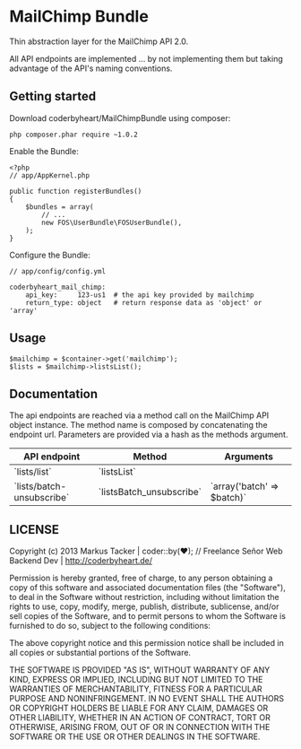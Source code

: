 # MailChimp Bundle

Thin abstraction layer for the MailChimp API 2.0.

All API endpoints are implemented … by not implementing them but taking advantage of the API's naming conventions.

## Getting started

Download coderbyheart/MailChimpBundle using composer:

    php composer.phar require ~1.0.2

Enable the Bundle:

    <?php
    // app/AppKernel.php
    
    public function registerBundles()
    {
        $bundles = array(
            // ...
            new FOS\UserBundle\FOSUserBundle(),
        );
    }

Configure the Bundle:

    // app/config/config.yml
    
    coderbyheart_mail_chimp:
        api_key:     123-us1  # the api key provided by mailchimp
        return_type: object   # return response data as 'object' or 'array'

## Usage

    $mailchimp = $container->get('mailchimp');
    $lists = $mailchimp->listsList();

## Documentation

The api endpoints are reached via a method call on the MailChimp API object instance.
The method name is composed by concatenating the endpoint url.
Parameters are provided via a hash as the methods argument.

<table>
<thead>
<tr>
<th>API endpoint</th>
<th>Method</th>
<th>Arguments</th>
</tr>
</thead>
<tbody>
<tr>
<td>`lists/list`</td>
<td>`listsList`</td>
<td></td>
</tr>
<tr>
<td>`lists/batch-unsubscribe`</td>
<td>`listsBatch_unsubscribe`</td>
<td>`array('batch' => $batch)`</td>
</tr>
</tbody>
</table>


## LICENSE

Copyright (c) 2013 Markus Tacker | coder::by(♥); // Freelance Señor Web Backend Dev | http://coderbyheart.de/

Permission is hereby granted, free of charge, to any person obtaining a copy of this software and associated
documentation files (the "Software"), to deal in the Software without restriction, including without limitation
the rights to use, copy, modify, merge, publish, distribute, sublicense, and/or sell copies of the Software,
and to permit persons to whom the Software is furnished to do so, subject to the following conditions:

The above copyright notice and this permission notice shall be included in all copies or substantial portions of
the Software.

THE SOFTWARE IS PROVIDED "AS IS", WITHOUT WARRANTY OF ANY KIND, EXPRESS OR IMPLIED, INCLUDING BUT NOT LIMITED TO
THE WARRANTIES OF MERCHANTABILITY, FITNESS FOR A PARTICULAR PURPOSE AND NONINFRINGEMENT. IN NO EVENT SHALL THE
AUTHORS OR COPYRIGHT HOLDERS BE LIABLE FOR ANY CLAIM, DAMAGES OR OTHER LIABILITY, WHETHER IN AN ACTION OF CONTRACT,
TORT OR OTHERWISE, ARISING FROM, OUT OF OR IN CONNECTION WITH THE SOFTWARE OR THE USE OR OTHER DEALINGS IN THE SOFTWARE.
